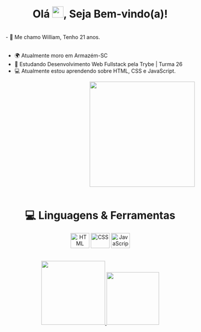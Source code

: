 <h1 align="center">Olá <img src="https://raw.githubusercontent.com/MartinHeinz/MartinHeinz/master/wave.gif" width="30px" height="30px">, Seja Bem-vindo(a)!</h1>
<br>
- 🧒️ Me chamo William, Tenho 21 anos.<br>
<br>
 
- 🌍️ Atualmente moro em Armazém-SC
- 📖️ Estudando Desenvolvimento Web Fullstack pela Trybe | Turma 26
- 💻️ Atualmente estou aprendendo sobre HTML, CSS e JavaScript.

<div align="right" position="fixed">
<img src="https://user-images.githubusercontent.com/110850779/185822952-e2135361-e77f-4b45-b412-784ab55da018.gif "width=280px />
</div>
<br>

##

<h1 align="center">💻 Linguagens & Ferramentas</h1>
<div align="center">
<img align="center" alt="HTML" height="40" width="50" src="https://cdn.jsdelivr.net/gh/devicons/devicon/icons/html5/html5-original.svg" />          
<img align="center" alt="CSS" height="40" width="50" src="https://cdn.jsdelivr.net/gh/devicons/devicon/icons/css3/css3-original.svg" />
<img align="center" alt="JavaScript" height="40" width="50" src="https://cdn.jsdelivr.net/gh/devicons/devicon/icons/javascript/javascript-plain.svg" />
</div>
<br>
<br>

<div align="center">
  <a href="https://github.com/WilliamNunes905">
  <img height="170em" src="https://github-readme-stats.vercel.app/api?username=WilliamNunes905&show_icons=true&theme=chartreuse-dark&show_icons=true"/>
 <img height="140em" src="https://github-readme-stats.vercel.app/api/top-langs/?username=WilliamNunes905&layout=compact&langs_count=7&theme=chartreuse-dark&show_icons=true"/>
</div>



                     
          
       
   
    
                
